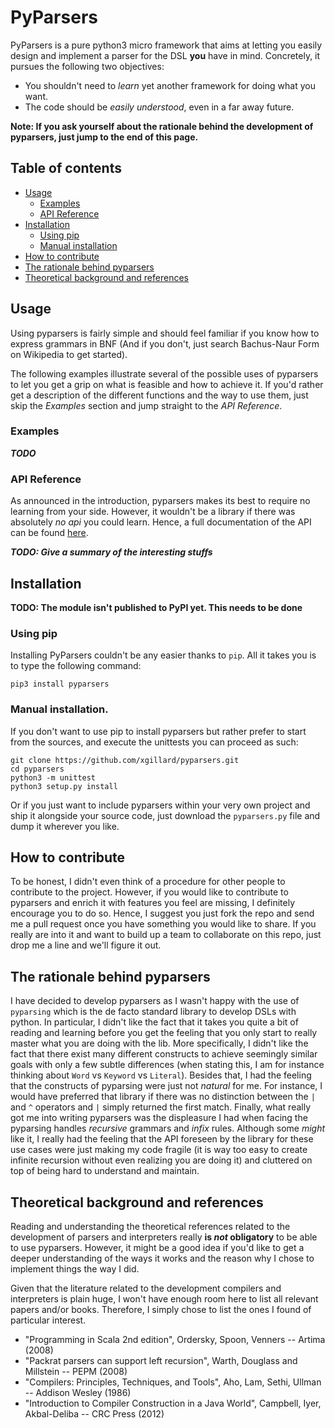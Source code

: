 # PyParsers
PyParsers is a pure python3 micro framework that aims at letting you easily
design and implement a parser for the DSL **you** have in mind. Concretely, it
pursues the following two objectives:
  - You shouldn't need to _learn_ yet another framework for doing what you want.
  - The code should be _easily understood_, even in a far away future.

**Note: If you ask yourself about the rationale behind the development of pyparsers, just jump to the end of this page.**

## Table of contents
* [Usage](#usage)
  * [Examples](#examples)
  * [API Reference](#api-reference)
* [Installation](#installation)
  * [Using pip](#using-pip)
  * [Manual installation](#manual-installation)
* [How to contribute](#how-to-contribute)
* [The rationale behind pyparsers](#the-rationale-behind-pyparsers)
* [Theoretical background and references](#theoretical-background-and-references)

## Usage
Using pyparsers is fairly simple and should feel familiar if you know how to
express grammars in BNF (And if you don't, just search Bachus-Naur Form on
Wikipedia to get started).

The following examples illustrate several of the possible uses of pyparsers to
let you get a grip on what is feasible and how to achieve it. If you'd rather
get a description of the different functions and the way to use them, just skip
the _Examples_ section and jump straight to the _API Reference_.

### Examples
_**TODO**_

### API Reference
As announced in the introduction, pyparsers makes its best to require no learning
from your side. However, it wouldn't be a library if there was absolutely _no api_
you could learn. Hence, a full documentation of the API can be found [here](https://cdn.rawgit.com/xgillard/pyparsers/devel/doc/build/html/index.html).

_**TODO: Give a summary of the interesting stuffs**_

## Installation
**TODO: The module isn't published to PyPI yet. This needs to be done**
### Using pip
Installing PyParsers couldn't be any easier thanks to `pip`. All it takes you is
to type the following command:

    pip3 install pyparsers

### Manual installation.
If you don't want to use pip to install pyparsers but rather prefer to start from
the sources, and execute the unittests you can proceed as such:

    git clone https://github.com/xgillard/pyparsers.git
    cd pyparsers
    python3 -m unittest
    python3 setup.py install

Or if you just want to include pyparsers within your very own project and ship
it alongside your source code, just download the `pyparsers.py` file and dump it
wherever you like.

## How to contribute
To be honest, I didn't even think of a procedure for other people to contribute
to the project. However, if you would like to contribute to pyparsers and enrich
it with features you feel are missing, I definitely encourage you to do so. Hence,
I suggest you just fork the repo and send me a pull request once you have something
you would like to share. If you really are into it and want to build up a team to
collaborate on this repo, just drop me a line and we'll figure it out.

## The rationale behind pyparsers
I have decided to develop pyparsers as I wasn't happy with  the use of `pyparsing`
which is the de facto standard library to develop DSLs with python. In particular,
I didn't like the fact that it takes you quite a bit of reading and learning
before you get the feeling that you only start to really master what you are
doing with the lib.
More specifically, I didn't like the fact that there exist many different constructs
to achieve seemingly similar goals with only a few subtle differences
(when stating this, I am for instance thinking about `Word` vs `Keyword` vs `Literal`).
Besides that, I had the feeling that the constructs of pyparsing were just not
_natural_ for me. For instance, I would have preferred that library if there was
no distinction between the `|` and `^` operators and `|` simply returned the first
match.
Finally, what really got me into writing pyparsers was the displeasure I had when
facing the pyparsing handles _recursive_ grammars and _infix_ rules. Although some
_might_ like it, I really had the feeling that the API foreseen by the library
for these use cases were just making my code fragile (it is way too easy to create
infinite recursion without even realizing you are doing it) and cluttered on top
of being hard to understand and maintain.

## Theoretical background and references
Reading and understanding the theoretical references related to the development
of parsers and interpreters really **is _not_ obligatory** to be able to use
pyparsers. However, it might be a good idea if you'd like to get a deeper
understanding of the ways it works and the reason why I chose to implement things
the way I did.

Given that the literature related to the development compilers and interpreters
is plain huge, I won't have enough room here to list all relevant papers and/or
books. Therefore, I simply chose to list the ones I found of particular interest.
  - "Programming in Scala 2nd edition", Ordersky, Spoon, Venners -- Artima (2008)
  - "Packrat parsers can support left recursion", Warth, Douglass and Millstein -- PEPM (2008)
  - "Compilers: Principles, Techniques, and Tools", Aho, Lam, Sethi, Ullman -- Addison Wesley (1986)
  - "Introduction to Compiler Construction in a Java World", Campbell, Iyer, Akbal-Deliba -- CRC Press (2012)
